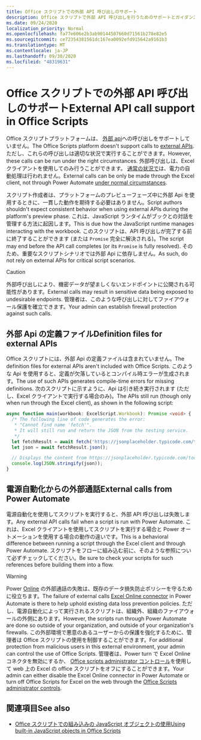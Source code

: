```yaml
---
title: Office スクリプトでの外部 API 呼び出しのサポート
description: Office スクリプトで外部 API 呼び出しを行うためのサポートとガイダンス。
ms.date: 09/24/2020
localization_priority: Normal
ms.openlocfilehash: fa77e606e2b3ab90144507660d71561b278e82e5
ms.sourcegitcommit: ce72354381561dc167ea0092efd915642a9161b3
ms.translationtype: MT
ms.contentlocale: ja-JP
ms.lasthandoff: 09/30/2020
ms.locfileid: "48319631"
---
```

# <a name="external-api-call-support-in-office-scripts"></a><span data-ttu-id="d1032-103">Office スクリプトでの外部 API 呼び出しのサポート</span><span class="sxs-lookup"><span data-stu-id="d1032-103">External API call support in Office Scripts</span></span>

<span data-ttu-id="d1032-104">Office スクリプトプラットフォームは、 [外部 api](https://developer.mozilla.org/docs/Web/API)への呼び出しをサポートしていません。</span><span class="sxs-lookup"><span data-stu-id="d1032-104">The Office Scripts platform doesn't support calls to [external APIs](https://developer.mozilla.org/docs/Web/API).</span></span> <span data-ttu-id="d1032-105">ただし、これらの呼び出しは適切な状況で実行することができます。</span><span class="sxs-lookup"><span data-stu-id="d1032-105">However, these calls can be run under the right circumstances.</span></span> <span data-ttu-id="d1032-106">外部呼び出しは、Excel クライアントを使用してのみ行うことができます。 [通常の状況で](#external-calls-from-power-automate)は、電力の自動処理は行われません。</span><span class="sxs-lookup"><span data-stu-id="d1032-106">External calls can be only be made through the Excel client, not through Power Automate [under normal circumstances](#external-calls-from-power-automate).</span></span>

<span data-ttu-id="d1032-107">スクリプト作成者は、プラットフォームのプレビューフェーズ中に外部 Api を使用するときに、一貫した動作を期待する必要はありません。</span><span class="sxs-lookup"><span data-stu-id="d1032-107">Script authors shouldn't expect consistent behavior when using external APIs during the platform's preview phase.</span></span> <span data-ttu-id="d1032-108">これは、JavaScript ランタイムがブックとの対話を管理する方法に起因します。</span><span class="sxs-lookup"><span data-stu-id="d1032-108">This is due how the JavaScript runtime manages interacting with the workbook.</span></span> <span data-ttu-id="d1032-109">このスクリプトは、API 呼び出しが完了する前に終了することができます (または `Promise` 完全に解決される)。</span><span class="sxs-lookup"><span data-stu-id="d1032-109">The script may end before the API call completes (or its `Promise` is fully resolved).</span></span> <span data-ttu-id="d1032-110">そのため、重要なスクリプトシナリオでは外部 Api に依存しません。</span><span class="sxs-lookup"><span data-stu-id="d1032-110">As such, do not rely on external APIs for critical script scenarios.</span></span>

> [!CAUTION]
> <span data-ttu-id="d1032-111">外部呼び出しにより、機密データが望ましくないエンドポイントに公開される可能性があります。</span><span class="sxs-lookup"><span data-stu-id="d1032-111">External calls may result in sensitive data being exposed to undesirable endpoints.</span></span> <span data-ttu-id="d1032-112">管理者は、このような呼び出しに対してファイアウォール保護を確立できます。</span><span class="sxs-lookup"><span data-stu-id="d1032-112">Your admin can establish firewall protection against such calls.</span></span>

## <a name="definition-files-for-external-apis"></a><span data-ttu-id="d1032-113">外部 Api の定義ファイル</span><span class="sxs-lookup"><span data-stu-id="d1032-113">Definition files for external APIs</span></span>

<span data-ttu-id="d1032-114">Office スクリプトには、外部 Api の定義ファイルは含まれていません。</span><span class="sxs-lookup"><span data-stu-id="d1032-114">The definition files for external APIs aren't included with Office Scripts.</span></span> <span data-ttu-id="d1032-115">このような Api を使用すると、定義が欠落しているとコンパイル時エラーが生成されます。</span><span class="sxs-lookup"><span data-stu-id="d1032-115">The use of such APIs generates compile-time errors for missing definitions.</span></span> <span data-ttu-id="d1032-116">次のスクリプトに示すように、Api は引き続き実行されます (ただし、Excel クライアントで実行する場合のみ)。</span><span class="sxs-lookup"><span data-stu-id="d1032-116">The APIs still run (though only when run through the Excel client), as shown in the following script:</span></span>

```typescript
async function main(workbook: ExcelScript.Workbook): Promise <void> {
  /* The following line of code generates the error:
   * "Cannot find name 'fetch'".
   * It will still run and return the JSON from the testing service.
   */
  let fetchResult = await fetch('https://jsonplaceholder.typicode.com/todos/1');
  let json = await fetchResult.json();

  // Displays the content from https://jsonplaceholder.typicode.com/todos/1
  console.log(JSON.stringify(json));
}
```

## <a name="external-calls-from-power-automate"></a><span data-ttu-id="d1032-117">電源自動化からの外部通話</span><span class="sxs-lookup"><span data-stu-id="d1032-117">External calls from Power Automate</span></span>

<span data-ttu-id="d1032-118">電源自動化を使用してスクリプトを実行すると、外部 API 呼び出しは失敗します。</span><span class="sxs-lookup"><span data-stu-id="d1032-118">Any external API calls fail when a script is run with Power Automate.</span></span> <span data-ttu-id="d1032-119">これは、Excel クライアントを使用してスクリプトを実行する場合と Power オートメーションを使用する場合の動作の違いです。</span><span class="sxs-lookup"><span data-stu-id="d1032-119">This is a behavioral difference between running a script through the Excel client and through Power Automate.</span></span> <span data-ttu-id="d1032-120">スクリプトをフローに組み込む前に、そのような参照について必ずチェックしてください。</span><span class="sxs-lookup"><span data-stu-id="d1032-120">Be sure to check your scripts for such references before building them into a flow.</span></span>

> [!WARNING]
> <span data-ttu-id="d1032-121">Power [Online](/connectors/excelonlinebusiness) の外部通話の失敗は、既存のデータ損失防止ポリシーを守るために役立ちます。</span><span class="sxs-lookup"><span data-stu-id="d1032-121">The failure of external calls [Excel Online connector](/connectors/excelonlinebusiness) in Power Automate is there to help uphold existing data loss prevention policies.</span></span> <span data-ttu-id="d1032-122">ただし、電源自動化によって実行されるスクリプトは、組織外、組織のファイアウォールの外側にあります。</span><span class="sxs-lookup"><span data-stu-id="d1032-122">However, the scripts run through Power Automate are done so outside of your organization, and outside of your organization's firewalls.</span></span> <span data-ttu-id="d1032-123">この外部環境で悪意のあるユーザーからの保護を強化するために、管理者は Office スクリプトの使用を制御することができます。</span><span class="sxs-lookup"><span data-stu-id="d1032-123">For additional protection from malicious users in this external environment, your admin can control the use of Office Scripts.</span></span> <span data-ttu-id="d1032-124">管理者は、Power turn で Excel Online コネクタを無効にするか、 [Office scripts administrator コントロール](/microsoft-365/admin/manage/manage-office-scripts-settings)を使用して web 上の Excel の office スクリプトをオフにすることができます。</span><span class="sxs-lookup"><span data-stu-id="d1032-124">Your admin can either disable the Excel Online connector in Power Automate or turn off Office Scripts for Excel on the web through the [Office Scripts administrator controls](/microsoft-365/admin/manage/manage-office-scripts-settings).</span></span>

## <a name="see-also"></a><span data-ttu-id="d1032-125">関連項目</span><span class="sxs-lookup"><span data-stu-id="d1032-125">See also</span></span>

- [<span data-ttu-id="d1032-126">Office スクリプトでの組み込みの JavaScript オブジェクトの使用</span><span class="sxs-lookup"><span data-stu-id="d1032-126">Using built-in JavaScript objects in Office Scripts</span></span>](javascript-objects.md)